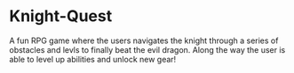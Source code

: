 # Knight-Quest

A fun RPG game where the users navigates the knight through a series of obstacles and levls to finally beat the 
evil dragon. Along the way the user is able to level up abilities and unlock new gear!  
